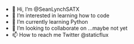 - 👋 Hi, I’m @SeanLynchSATX
- 👀 I’m interested in learning how to code
- 🌱 I’m currently learning Python
- 💞️ I’m looking to collaborate on ...maybe not yet
- 📫 How to reach me Twitter @staticflux

<!---
SeanLynchSATX/SeanLynchSATX is a ✨ special ✨ repository because its `README.md` (this file) appears on your GitHub profile.
You can click the Preview link to take a look at your changes.
--->
